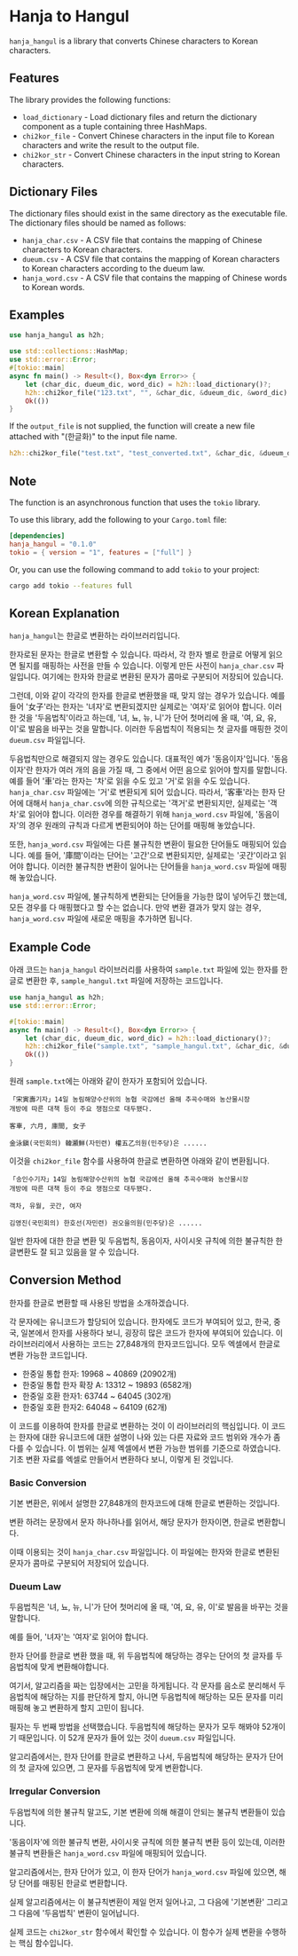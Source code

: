 # Hanja to Hangul

`hanja_hangul` is a library that converts Chinese characters to Korean characters.

## Features

The library provides the following functions:

- `load_dictionary` - Load dictionary files and return the dictionary component as a tuple containing three HashMaps.
- `chi2kor_file` - Convert Chinese characters in the input file to Korean characters and write the result to the output file.
- `chi2kor_str` - Convert Chinese characters in the input string to Korean characters.

## Dictionary Files

The dictionary files should exist in the same directory as the executable file. The dictionary files should be named as follows:

- `hanja_char.csv` - A CSV file that contains the mapping of Chinese characters to Korean characters.
- `dueum.csv` - A CSV file that contains the mapping of Korean characters to Korean characters according to the dueum law.
- `hanja_word.csv` - A CSV file that contains the mapping of Chinese words to Korean words.

## Examples

```rust
use hanja_hangul as h2h;

use std::collections::HashMap;
use std::error::Error;
#[tokio::main]
async fn main() -> Result<(), Box<dyn Error>> {
    let (char_dic, dueum_dic, word_dic) = h2h::load_dictionary()?;
    h2h::chi2kor_file("123.txt", "", &char_dic, &dueum_dic, &word_dic).await?;
    Ok(())
}
```

If the `output_file` is not supplied, the function will create a new file attached with "(한글화)" to the input file name.

```rust
h2h::chi2kor_file("test.txt", "test_converted.txt", &char_dic, &dueum_dic, &word_dic).await?;
```

## Note

The function is an asynchronous function that uses the `tokio` library.

To use this library, add the following to your `Cargo.toml` file:

```toml
[dependencies]
hanja_hangul = "0.1.0"
tokio = { version = "1", features = ["full"] }
```

Or, you can use the following command to add `tokio` to your project:

```sh
cargo add tokio --features full
```

## Korean Explanation

`hanja_hangul`는 한글로 변환하는 라이브러리입니다.

한자로된 문자는 한글로 변환할 수 있습니다. 따라서, 각 한자 별로 한글로 어떻게 읽으면 될지를 매핑하는 사전을 만들 수 있습니다. 이렇게 만든 사전이 `hanja_char.csv` 파일입니다. 여기에는 한자와 한글로 변환된 문자가 콤마로 구분되어 저장되어 있습니다.

그런데, 이와 같이 각각의 한자를 한글로 변환했을 때, 맞지 않는 경우가 있습니다. 예를 들어 '女子'라는 한자는 '녀자'로 변환되겠지만 실제로는 '여자'로 읽어야 합니다. 이러한 것을 '두음법칙'이라고 하는데, '녀, 뇨, 뉴, 니'가 단어 첫머리에 올 때, '여, 요, 유, 이'로 발음을 바꾸는 것을 말합니다. 이러한 두음법칙이 적용되는 첫 글자를 매핑한 것이 `dueum.csv` 파일입니다.

두음법칙만으로 해결되지 않는 경우도 있습니다. 대표적인 예가 '동음이자'입니다. '동음이자'란 한자가 여러 개의 음을 가질 때, 그 중에서 어떤 음으로 읽어야 할지를 말합니다. 예를 들어 '車'라는 한자는 '차'로 읽을 수도 있고 '거'로 읽을 수도 있습니다. `hanja_char.csv` 파일에는 '거'로 변환되게 되어 있습니다. 따라서, '客車'라는 한자 단어에 대해서 `hanja_char.csv`에 의한 규칙으로는 '객거'로 변환되지만, 실제로는 '객차'로 읽어야 합니다. 이러한 경우를 해결하기 위해 `hanja_word.csv` 파일에, '동음이자'의 경우 원래의 규칙과 다르게 변환되어야 하는 단어를 매핑해 놓았습니다.

또한, `hanja_word.csv` 파일에는 다른 불규칙한 변환이 필요한 단어들도 매핑되어 있습니다. 예를 들어, '庫間'이라는 단어는 '고간'으로 변환되지만, 실제로는 '곳간'이라고 읽어야 합니다. 이러한 불규칙한 변환이 일어나는 단어들을 `hanja_word.csv` 파일에 매핑해 놓았습니다.

`hanja_word.csv` 파일에, 불규칙하게 변환되는 단어들을 가능한 많이 넣어두긴 했는데, 모든 경우를 다 매핑했다고 할 수는 없습니다. 만약 변환 결과가 맞지 않는 경우, `hanja_word.csv` 파일에 새로운 매핑을 추가하면 됩니다.

## Example Code

아래 코드는 `hanja_hangul` 라이브러리를 사용하여 `sample.txt` 파일에 있는 한자를 한글로 변환한 후, `sample_hangul.txt` 파일에 저장하는 코드입니다.

```rust
use hanja_hangul as h2h;
use std::error::Error;

#[tokio::main]
async fn main() -> Result<(), Box<dyn Error>> {
    let (char_dic, dueum_dic, word_dic) = h2h::load_dictionary()?;
    h2h::chi2kor_file("sample.txt", "sample_hangul.txt", &char_dic, &dueum_dic, &word_dic).await?;
    Ok(())
}
```

원래 `sample.txt`에는 아래와 같이 한자가 포함되어 있습니다.

```
「宋寅壽기자」14일 농림해양수산위의 농협 국감에선 올해 추곡수매와 농산물시장 
개방에 따른 대책 등이 주요 쟁점으로 대두됐다. 

客車, 六月, 庫間, 女子

金泳鎭(국민회의) 韓灝鮮(자민련) 權五乙의원(민주당)은 ......
```

이것을 `chi2kor_file` 함수를 사용하여 한글로 변환하면 아래와 같이 변환됩니다.

```
「송인수기자」14일 농림해양수산위의 농협 국감에선 올해 추곡수매와 농산물시장
개방에 따른 대책 등이 주요 쟁점으로 대두됐다. 

객차, 유월, 곳간, 여자

김영진(국민회의) 한호선(자민련) 권오을의원(민주당)은 ......
```

일반 한자에 대한 한글 변환 및 두음법칙, 동음이자, 사이시옷 규칙에 의한 불규칙한 한글변환도 잘 되고 있음을 알 수 있습니다.

## Conversion Method

한자를 한글로 변환할 때 사용된 방법을 소개하겠습니다.

각 문자에는 유니코드가 할당되어 있습니다. 한자에도 코드가 부여되어 있고, 한국, 중국, 일본에서 한자를 사용하다 보니, 굉장히 많은 코드가 한자에 부여되어 있습니다. 이 라이브러리에서 사용하는 코드는 27,848개의 한자코드입니다. 모두 엑셀에서 한글로 변환 가능한 코드입니다.

- 한중일 통합 한자: 19968 ~ 40869 (20902개)
- 한중일 통합 한자 확장 A: 13312 ~ 19893 (6582개)
- 한중일 호환 한자1: 63744 ~ 64045 (302개)
- 한중일 호환 한자2: 64048 ~ 64109 (62개)

이 코드를 이용하여 한자를 한글로 변환하는 것이 이 라이브러리의 핵심입니다. 이 코드는 한자에 대한 유니코드에 대한 설명이 나와 있는 다른 자료와 코드 범위와 개수가 좀 다를 수 있습니다. 이 범위는 실제 엑셀에서 변환 가능한 범위를 기준으로 하였습니다. 기초 변환 자료를 엑셀로 만들어서 변환하다 보니, 이렇게 된 것입니다.

### Basic Conversion

기본 변환은, 위에서 설명한 27,848개의 한자코드에 대해 한글로 변환하는 것입니다.

변환 하려는 문장에서 문자 하나하나를 읽어서, 해당 문자가 한자이면, 한글로 변환합니다.

이때 이용되는 것이 `hanja_char.csv` 파일입니다. 이 파일에는 한자와 한글로 변환된 문자가 콤마로 구분되어 저장되어 있습니다.

### Dueum Law

두음법칙은 '녀, 뇨, 뉴, 니'가 단어 첫머리에 올 때, '여, 요, 유, 이'로 발음을 바꾸는 것을 말합니다.

예를 들어, '녀자'는 '여자'로 읽어야 합니다.

한자 단어를 한글로 변환 했을 때, 위 두음법칙에 해당하는 경우는 단어의 첫 글자를 두음법칙에 맞게 변환해야합니다.

여기서, 알고리즘을 짜는 입장에서는 고민을 하게됩니다. 각 문자를 음소로 분리해서 두음법칙에 해당하는 지를 판단하게 할지, 아니면 두음법칙에 해당하는 모든 문자를 미리 매핑해 놓고 변환하게 할지 고민이 됩니다.

필자는 두 번째 방법을 선택했습니다. 두음법칙에 해당하는 문자가 모두 해봐야 52개이기 때문입니다. 이 52개 문자가 들어 있는 것이 `dueum.csv` 파일입니다.

알고리즘에서는, 한자 단어를 한글로 변환하고 나서, 두음법칙에 해당하는 문자가 단어의 첫 글자에 있으면, 그 문자를 두음법칙에 맞게 변환합니다.

### Irregular Conversion

두음법칙에 의한 불규칙 말고도, 기본 변환에 의해 해결이 안되는 불규칙 변환들이 있습니다.

'동음이자'에 의한 불규칙 변환, 사이시옷 규칙에 의한 불규칙 변환 등이 있는데, 이러한 불규칙 변환들은 `hanja_word.csv` 파일에 매핑되어 있습니다.

알고리즘에서는, 한자 단어가 있고, 이 한자 단어가 `hanja_word.csv` 파일에 있으면, 해당 단어를 매핑된 한글로 변환합니다.

실제 알고리즘에서는 이 불규칙변환이 제일 먼저 일어나고, 그 다음에 '기본변환' 그리고 그 다음에 '두음법칙' 변환이 일어납니다.

실제 코드는 `chi2kor_str` 함수에서 확인할 수 있습니다. 이 함수가 실제 변환을 수행하는 핵심 함수입니다.
